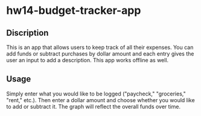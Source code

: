 # hw14-budget-tracker-app

## Discription
This is an app that allows users to keep track of all their expenses. You can add funds or subtract purchases by dollar amount and each entry gives the user an input to add a description. This app works offline as well.

## Usage
Simply enter what you would like to be logged ("paycheck," "groceries," "rent," etc.). Then enter a dollar amount and choose whether you would like to add or subtract it. The graph will reflect the overall funds over time.
